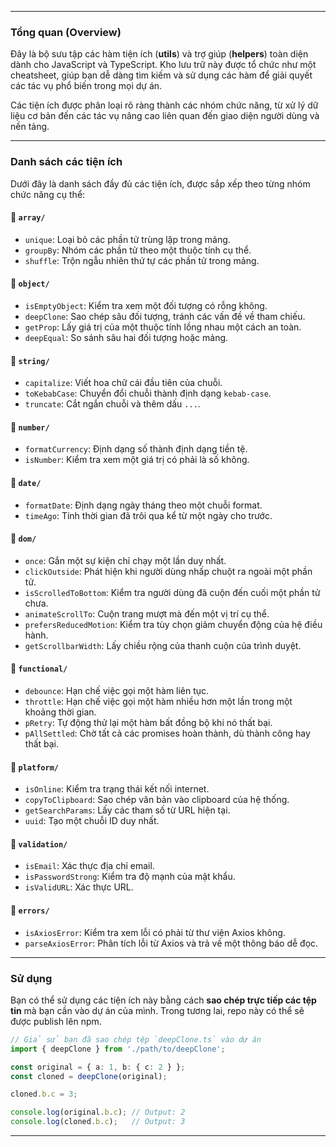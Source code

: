 -----

### Tổng quan (Overview)

Đây là bộ sưu tập các hàm tiện ích (**utils**) và trợ giúp (**helpers**) toàn diện dành cho JavaScript và TypeScript. Kho lưu trữ này được tổ chức như một cheatsheet, giúp bạn dễ dàng tìm kiếm và sử dụng các hàm để giải quyết các tác vụ phổ biến trong mọi dự án.

Các tiện ích được phân loại rõ ràng thành các nhóm chức năng, từ xử lý dữ liệu cơ bản đến các tác vụ nâng cao liên quan đến giao diện người dùng và nền tảng.

-----

### Danh sách các tiện ích

Dưới đây là danh sách đầy đủ các tiện ích, được sắp xếp theo từng nhóm chức năng cụ thể:

#### 📁 **`array/`**

  - `unique`: Loại bỏ các phần tử trùng lặp trong mảng.
  - `groupBy`: Nhóm các phần tử theo một thuộc tính cụ thể.
  - `shuffle`: Trộn ngẫu nhiên thứ tự các phần tử trong mảng.

#### 📁 **`object/`**

  - `isEmptyObject`: Kiểm tra xem một đối tượng có rỗng không.
  - `deepClone`: Sao chép sâu đối tượng, tránh các vấn đề về tham chiếu.
  - `getProp`: Lấy giá trị của một thuộc tính lồng nhau một cách an toàn.
  - `deepEqual`: So sánh sâu hai đối tượng hoặc mảng.

#### 📁 **`string/`**

  - `capitalize`: Viết hoa chữ cái đầu tiên của chuỗi.
  - `toKebabCase`: Chuyển đổi chuỗi thành định dạng `kebab-case`.
  - `truncate`: Cắt ngắn chuỗi và thêm dấu `...`.

#### 📁 **`number/`**

  - `formatCurrency`: Định dạng số thành định dạng tiền tệ.
  - `isNumber`: Kiểm tra xem một giá trị có phải là số không.

#### 📁 **`date/`**

  - `formatDate`: Định dạng ngày tháng theo một chuỗi format.
  - `timeAgo`: Tính thời gian đã trôi qua kể từ một ngày cho trước.

#### 📁 **`dom/`**

  - `once`: Gắn một sự kiện chỉ chạy một lần duy nhất.
  - `clickOutside`: Phát hiện khi người dùng nhấp chuột ra ngoài một phần tử.
  - `isScrolledToBottom`: Kiểm tra người dùng đã cuộn đến cuối một phần tử chưa.
  - `animateScrollTo`: Cuộn trang mượt mà đến một vị trí cụ thể.
  - `prefersReducedMotion`: Kiểm tra tùy chọn giảm chuyển động của hệ điều hành.
  - `getScrollbarWidth`: Lấy chiều rộng của thanh cuộn của trình duyệt.

#### 📁 **`functional/`**

  - `debounce`: Hạn chế việc gọi một hàm liên tục.
  - `throttle`: Hạn chế việc gọi một hàm nhiều hơn một lần trong một khoảng thời gian.
  - `pRetry`: Tự động thử lại một hàm bất đồng bộ khi nó thất bại.
  - `pAllSettled`: Chờ tất cả các promises hoàn thành, dù thành công hay thất bại.

#### 📁 **`platform/`**

  - `isOnline`: Kiểm tra trạng thái kết nối internet.
  - `copyToClipboard`: Sao chép văn bản vào clipboard của hệ thống.
  - `getSearchParams`: Lấy các tham số từ URL hiện tại.
  - `uuid`: Tạo một chuỗi ID duy nhất.

#### 📁 **`validation/`**

  - `isEmail`: Xác thực địa chỉ email.
  - `isPasswordStrong`: Kiểm tra độ mạnh của mật khẩu.
  - `isValidURL`: Xác thực URL.

#### 📁 **`errors/`**

  - `isAxiosError`: Kiểm tra xem lỗi có phải từ thư viện Axios không.
  - `parseAxiosError`: Phân tích lỗi từ Axios và trả về một thông báo dễ đọc.

-----

### Sử dụng

Bạn có thể sử dụng các tiện ích này bằng cách **sao chép trực tiếp các tệp tin** mà bạn cần vào dự án của mình. Trong tương lai, repo này có thể sẽ được publish lên npm.

```typescript
// Giả sử bạn đã sao chép tệp `deepClone.ts` vào dự án
import { deepClone } from './path/to/deepClone';

const original = { a: 1, b: { c: 2 } };
const cloned = deepClone(original);

cloned.b.c = 3;

console.log(original.b.c); // Output: 2
console.log(cloned.b.c);   // Output: 3
```

-----
